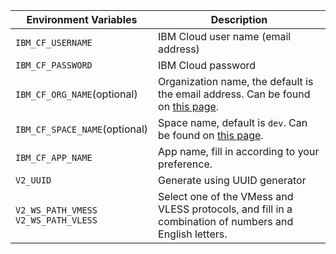 
  | Environment Variables | Description |
  | --------------------- | ----------- |
  | `IBM_CF_USERNAME`       | IBM Cloud user name (email address) |
  | `IBM_CF_PASSWORD` | IBM Cloud password |
  | `IBM_CF_ORG_NAME`(optional) | Organization name, the default is the email address. Can be found on [this page](https://cloud.ibm.com/account/cloud-foundry). |
  | `IBM_CF_SPACE_NAME`(optional) | Space name, default is `dev`. Can be found on [this page](https://cloud.ibm.com/account/cloud-foundry). |
  | `IBM_CF_APP_NAME` | App name, fill in according to your preference. |
  | `V2_UUID` | Generate using UUID generator |
  | `V2_WS_PATH_VMESS` </br> `V2_WS_PATH_VLESS` | Select one of the VMess and VLESS protocols, and fill in a combination of numbers and English letters. |




